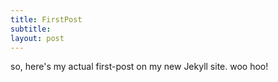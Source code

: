 ```yaml
---
title: FirstPost
subtitle:
layout: post
---
```


so, here's my actual first-post on my new Jekyll site. woo hoo!
